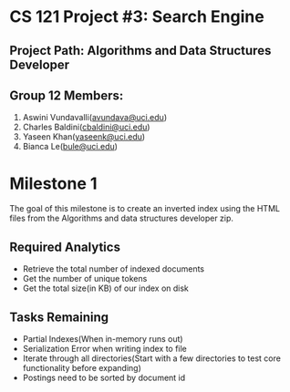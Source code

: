 # CS 121 Project #3: Search Engine

## Project Path: Algorithms and Data Structures Developer


## Group 12 Members:
1. Aswini Vundavalli(avundava@uci.edu)
2. Charles Baldini(cbaldini@uci.edu)
3. Yaseen Khan(yaseenk@uci.edu)
4. Bianca Le(bule@uci.edu)

# Milestone 1
The goal of this milestone is to create an inverted index using the HTML files from the Algorithms and data structures developer zip.

## Required Analytics
- Retrieve the total number of indexed documents
- Get the number of unique tokens
- Get the total size(in KB) of our index on disk 


## Tasks Remaining
- Partial Indexes(When in-memory runs out)
- Serialization Error when writing index to file
- Iterate through all directories(Start with a few directories to test core functionality before expanding)
- Postings need to be sorted by document id
